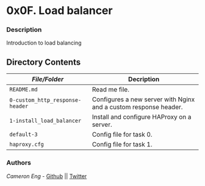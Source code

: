 # 0x0F. Load balancer
### Description
Introduction to load balancing

## Directory Contents

|   ***File/Folder***    |  **Decription**                       |
|---------------|---------------------------------------|
| `README.md` |  Read me file. |
| `0-custom_http_response-header` | Configures a new server with Nginx and a custom response header. |
| `1-install_load_balancer` | Install and configure HAProxy on a server. |
| `default-3` | Config file for task 0. |
| `haproxy.cfg` | Config file for task 1. |

### Authors
*Cameron Eng* - [Github](https://github.com/c_eng/) || [Twitter](https://twitter.com/c33Eng)

